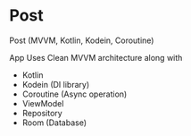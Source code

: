 # Post
Post (MVVM, Kotlin, Kodein, Coroutine)

App Uses Clean MVVM architecture along with 
- Kotlin
- Kodein (DI library)
- Coroutine (Async operation)
- ViewModel
- Repository
- Room (Database)

